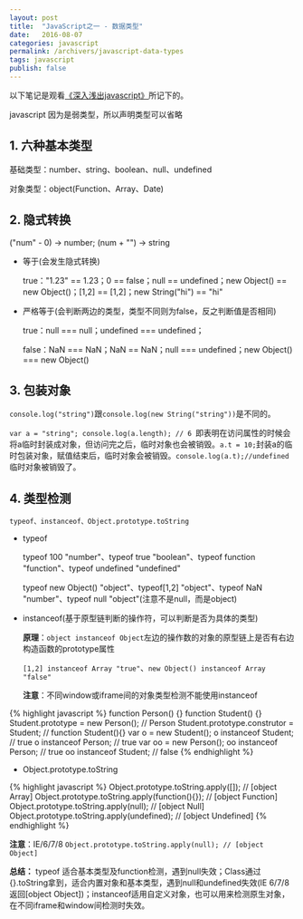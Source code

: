 ```yaml
---
layout: post
title:  "JavaScript之一 - 数据类型"
date:   2016-08-07
categories: javascript
permalink: /archivers/javascript-data-types
tags: javascript
publish: false
---
```


以下笔记是观看[《深入浅出javascript》](http://www.imooc.com/view/277)所记下的。

javascript 因为是弱类型，所以声明类型可以省略

## 1. **六种基本类型** ##

   基础类型：number、string、boolean、null、undefined

   对象类型：object(Function、Array、Date)
	
## 2. **隐式转换** ##

   ("num" - 0) -> number; (num + "") -> string

 - 等于(会发生隐式转换)

      true："1.23" == 1.23；0 == false；null == undefined；new Object() == new Object()；[1,2] == [1,2]；new String("hi") == "hi"

 - 严格等于(会判断两边的类型，类型不同则为false，反之判断值是否相同)

      true：null === null；undefined === undefined；

      false：NaN === NaN；NaN == NaN；null === undefined；new Object() === new Object()

## 3. **包装对象** ##

   ```console.log("string")```跟```console.log(new String("string"))```是不同的。

   ```var a = "string"; console.log(a.length); // 6 ```即表明在访问属性的时候会将a临时封装成对象，但访问完之后，临时对象也会被销毁。```a.t = 10;```封装a的临时包装对象，赋值结束后，临时对象会被销毁。```console.log(a.t);//undefined```临时对象被销毁了。

## 4. **类型检测** ##
	
	typeof、instanceof、Object.prototype.toString

 - typeof

      typeof 100 "number"、typeof true "boolean"、typeof function "function"、typeof undefined "undefined"

      typeof new Object() "object"、typeof[1,2] "object"、typeof NaN "number"、typeof null "object"(注意不是null，而是object)

 - instanceof(基于原型链判断的操作符，可以判断是否为具体的类型)

      **原理**：```object instanceof Object```左边的操作数的对象的原型链上是否有右边构造函数的prototype属性

      ```[1,2] instanceof Array "true"```、```new Object() instanceof Array "false"```

      **注意**：不同window或iframe间的对象类型检测不能使用instanceof

{% highlight javascript %}
function Person() {}
function Student() {}
Student.prototype = new Person(); // Person
Student.prototype.construtor = Student; // function Student(){}
var o = new Student();
o instanceof Student; // true
o instanceof Person; // true
var oo = new Person();
oo instanceof Person; // true
oo instanceof Student; // false
{% endhighlight %}

 - Object.prototype.toString

{% highlight javascript %}
Object.prototype.toString.apply([]); // [object Array]
Object.prototype.toString.apply(function(){}); // [object Function]
Object.prototype.toString.apply(null); // [object Null]
Object.prototype.toString.apply(undefined); // [object Undefined]
{% endhighlight %}

 **注意**：IE/6/7/8 ``` Object.prototype.toString.apply(null); // [object Object] ```

 **总结：** typeof 适合基本类型及function检测，遇到null失效；Class通过{}.toString拿到，适合内置对象和基本类型，遇到null和undefined失效(IE 6/7/8返回[object Object])；instanceof适用自定义对象，也可以用来检测原生对象，在不同iframe和window间检测时失效。
 <!-- ![sss]({{site.baseurl}}/images/javascript/JavaScript-data-types-01.png) -->

